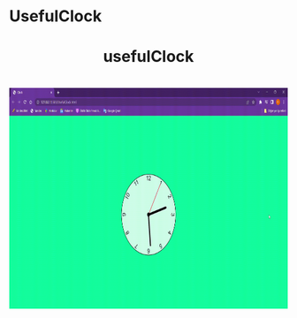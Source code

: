 # UsefulClock
<h1 align="center"> usefulClock <h1/>
<p> <img align="center" src="https://github.com/Hakan-indp/UsefulClock/blob/main/usefulClock.gif" width="800" height="400"/> <p/>
